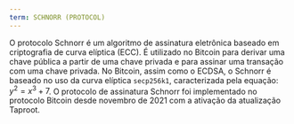 ```yaml
---
term: SCHNORR (PROTOCOL)
---
```


O protocolo Schnorr é um algoritmo de assinatura eletrônica baseado em criptografia de curva elíptica (ECC). É utilizado no Bitcoin para derivar uma chave pública a partir de uma chave privada e para assinar uma transação com uma chave privada. No Bitcoin, assim como o ECDSA, o Schnorr é baseado no uso da curva elíptica `secp256k1`, caracterizada pela equação: $y^2 = x^3 + 7$. O protocolo de assinatura Schnorr foi implementado no protocolo Bitcoin desde novembro de 2021 com a ativação da atualização Taproot.
